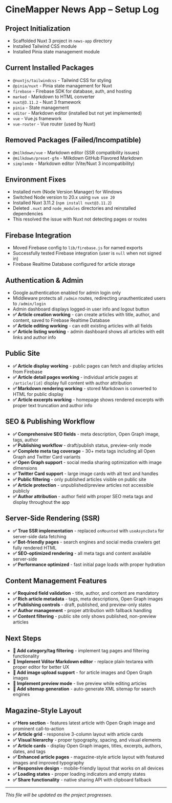 # CineMapper News App – Setup Log

## Project Initialization
- Scaffolded Nuxt 3 project in `news-app` directory
- Installed Tailwind CSS module
- Installed Pinia state management module

## Current Installed Packages
- `@nuxtjs/tailwindcss` - Tailwind CSS for styling
- `@pinia/nuxt` - Pinia state management for Nuxt
- `firebase` - Firebase SDK for database, auth, and hosting
- `marked` - Markdown to HTML converter
- `nuxt@3.11.2` - Nuxt 3 framework
- `pinia` - State management
- `vditor` - Markdown editor (installed but not yet implemented)
- `vue` - Vue.js framework
- `vue-router` - Vue router (used by Nuxt)

## Removed Packages (Failed/Incompatible)
- `@milkdown/vue` - Markdown editor (SSR compatibility issues)
- `@milkdown/preset-gfm` - Milkdown GitHub Flavored Markdown
- `simplemde` - Markdown editor (Vite/Nuxt 3 incompatibility)

## Environment Fixes
- Installed nvm (Node Version Manager) for Windows
- Switched Node version to 20.x using `nvm use 20`
- Installed Nuxt 3.11.2 (`npm install nuxt@3.11.2`)
- Deleted `.nuxt` and `node_modules` directories and reinstalled dependencies
- This resolved the issue with Nuxt not detecting pages or routes

## Firebase Integration
- Moved Firebase config to `lib/firebase.js` for named exports
- Successfully tested Firebase integration (user is `null` when not signed in)
- Firebase Realtime Database configured for article storage

## Authentication & Admin
- Google authentication enabled for admin login only
- Middleware protects all `/admin` routes, redirecting unauthenticated users to `/admin/login`
- Admin dashboard displays logged-in user info and logout button
- **✅ Article creation working** - can create articles with title, author, and content, saved to Firebase Realtime Database
- **✅ Article editing working** - can edit existing articles with all fields
- **✅ Article listing working** - admin dashboard shows all articles with edit links and author info

## Public Site
- **✅ Article display working** - public pages can fetch and display articles from Firebase
- **✅ Article detail pages working** - individual article pages at `/article/[id]` display full content with author attribution
- **✅ Markdown rendering working** - stored Markdown is converted to HTML for public display
- **✅ Article excerpts working** - homepage shows rendered excerpts with proper text truncation and author info

## SEO & Publishing Workflow
- **✅ Comprehensive SEO fields** - meta description, Open Graph image, tags, author
- **✅ Publishing workflow** - draft/publish status, preview-only mode
- **✅ Complete meta tag coverage** - 30+ meta tags including all Open Graph and Twitter Card variants
- **✅ Open Graph support** - social media sharing optimization with image dimensions
- **✅ Twitter Card support** - large image cards with alt text and handles
- **✅ Public filtering** - only published articles visible on public site
- **✅ Article protection** - unpublished/preview articles not accessible publicly
- **✅ Author attribution** - author field with proper SEO meta tags and display throughout the app

## Server-Side Rendering (SSR)
- **✅ True SSR implementation** - replaced `onMounted` with `useAsyncData` for server-side data fetching
- **✅ Bot-friendly pages** - search engines and social media crawlers get fully rendered HTML
- **✅ SEO-optimized rendering** - all meta tags and content available server-side
- **✅ Performance optimized** - fast initial page loads with proper hydration

## Content Management Features
- **✅ Required field validation** - title, author, and content are mandatory
- **✅ Rich article metadata** - tags, meta descriptions, Open Graph images
- **✅ Publishing controls** - draft, published, and preview-only states
- **✅ Author management** - proper attribution with fallback handling
- **✅ Content filtering** - public site only shows published, non-preview articles

## Next Steps
- **🔧 Add category/tag filtering** - implement tag pages and filtering functionality
- **🔧 Implement Vditor Markdown editor** - replace plain textarea with proper editor for better UX
- **🔧 Add image upload support** - for article images and Open Graph images
- **🔧 Implement preview mode** - live preview while editing articles
- **🔧 Add sitemap generation** - auto-generate XML sitemap for search engines

## Magazine-Style Layout
- **✅ Hero section** - features latest article with Open Graph image and prominent call-to-action
- **✅ Article grid** - responsive 3-column layout with article cards
- **✅ Visual hierarchy** - proper typography, spacing, and visual elements
- **✅ Article cards** - display Open Graph images, titles, excerpts, authors, dates, and tags
- **✅ Enhanced article pages** - magazine-style article layout with featured images and improved typography
- **✅ Responsive design** - mobile-friendly layout that works on all devices
- **✅ Loading states** - proper loading indicators and empty states
- **✅ Share functionality** - native sharing API with clipboard fallback

---

_This file will be updated as the project progresses._ 